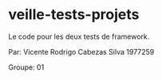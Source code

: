 # veille-tests-projets
Le code pour les deux tests de framework.


Par:
Vicente Rodrigo Cabezas Silva
1977259

Groupe: 01
